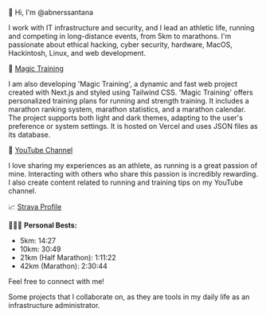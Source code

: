 👋 Hi, I'm @abnerssantana

I work with IT infrastructure and security, and I lead an athletic life, running and competing in long-distance events, from 5km to marathons. I'm passionate about ethical hacking, cyber security, hardware, MacOS, Hackintosh, Linux, and web development.

🎩 [Magic Training](https://magictraining.run/)

I am also developing 'Magic Training', a dynamic and fast web project created with Next.js and styled using Tailwind CSS. 'Magic Training' offers personalized training plans for running and strength training. It includes a marathon ranking system, marathon statistics, and a marathon calendar. The project supports both light and dark themes, adapting to the user's preference or system settings. It is hosted on Vercel and uses JSON files as its database.

🎥 [YouTube Channel](https://www.youtube.com/@abnerssantana)

I love sharing my experiences as an athlete, as running is a great passion of mine. Interacting with others who share this passion is incredibly rewarding. I also create content related to running and training tips on my YouTube channel.

📈 [Strava Profile](https://www.strava.com/athletes/abnerss)

🏃🏻‍♂️ **Personal Bests:**

- 5km: 14:27
- 10km: 30:49
- 21km (Half Marathon): 1:11:22
- 42km (Marathon): 2:30:44

Feel free to connect with me!

Some projects that I collaborate on, as they are tools in my daily life as an infrastructure administrator.
